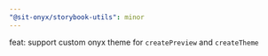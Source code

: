 ```yaml
---
"@sit-onyx/storybook-utils": minor
---
```


feat: support custom onyx theme for `createPreview` and `createTheme`

